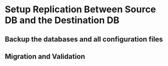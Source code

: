 # Setup Replication Between Source DB and the Destination DB

## Backup the databases and all configuration files



## Migration and Validation